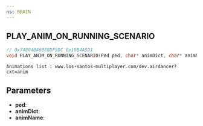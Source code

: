 ```yaml
---
ns: BRAIN
---
```

## PLAY_ANIM_ON_RUNNING_SCENARIO

```c
// 0x748040460F8DF5DC 0x1984A5D1
void PLAY_ANIM_ON_RUNNING_SCENARIO(Ped ped, char* animDict, char* animName);
```

```
Animations list : www.los-santos-multiplayer.com/dev.airdancer?cxt=anim  
```

## Parameters
* **ped**: 
* **animDict**: 
* **animName**: 

